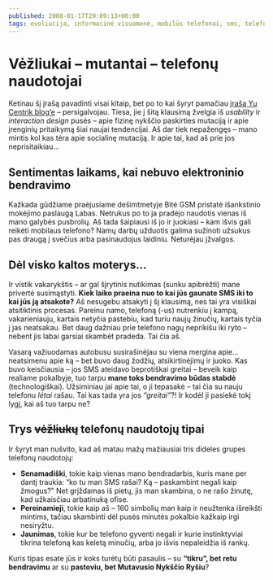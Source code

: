 ```yaml
---
published: 2008-01-17T20:09:13+00:00
tags: evoliucija, informacinė visuomenė, mobilūs telefonai, sms, telefonai, geekiška filosofija
---
```


# Vėžliukai – mutantai – telefonų naudotojai

<p>Ketinau šį įrašą pavadinti visai kitaip, bet po to kai šyryt pamačiau <a href="http://www.yucentrik.ca/en/yu_blog/2008/01/under-my-thumb.html">įrašą Yu Centrik blog’e</a> – persigalvojau. Tiesa, jie į šitą klausimą žvelgia iš <i>usability</i> ir <i>interaction design</i> pusės – apie fizinę nykščio paskirties mutaciją ir apie įrenginių pritaikymą šiai naujai tendencijai. Aš dar tiek nepažengęs – mano mintis kol kas tėra apie socialinę mutaciją. Ir apie tai, kad aš prie jos neprisitaikiau…<br>
<span id="more-27"></span></p>
<h2>Sentimentas laikams, kai nebuvo elektroninio bendravimo</h2>
<p>Kažkada gūdžiame praėjusiame dešimtmetyje Bitė GSM pristatė išankstinio mokėjimo paslaugą Labas. Netrukus po to ja pradėjo naudotis vienas iš mano galybės pusbrolių. Aš tada šaipiausi iš jo ir juokiasi – kam išvis gali reikėti mobilaus telefono? Namų darbų užduotis galima sužinoti užsukus pas draugą į svečius arba pasinaudojus laidiniu. Neturėjau įžvalgos.</p>
<h2>Dėl visko kaltos moterys…</h2>
<p>Ir vistik vakarykštis – ar gal šįrytinis nutikimas (sunku apibrėžti) mane privertė susimąstyti. <strong>Kiek laiko praeina nuo to kai jūs gaunate SMS iki to kai jūs ją atsakote?</strong> Aš nesugebu atsakyti į šį klausimą, nes tai yra visiškai atsitiktinis procesas. Pareinu namo, telefoną (-us) nutrenkiu į kampą, vakarieniauju, kartais netyčia pastebiu, kad turiu naujų žinučių, kartais tyčia į jas neatsakau. Bet daug dažniau prie telefono nagų neprikišu iki ryto – nebent jis labai garsiai skambėt pradeda. Tai čia aš.</p>
<p>Vasarą važiuodamas autobusu susirašinėjau su viena mergina apie… neatsimenu apie ką – bet buvo daug žodžių, atsikirtinėjimų ir juoko. Kas buvo keisčiausia – jos SMS ateidavo beprotiškai greitai – beveik kaip realiame pokalbyje, tuo tarpu <strong>mane toks bendravimo būdas stabdė</strong> (technologiškai). Užsiminiau jai apie tai, o ji tepasakė – tai čia su nauju telefonu <em>lėtai</em> rašau. Tai kas tada yra jos <em>“greitai”</em>?! Ir kodėl ji pasiekė tokį lygį, kai aš tuo tarpu ne?</p>
<h2>Trys <strike>vėžliukų</strike> telefonų naudotojų tipai</h2>
<p>Ir šyryt man nušvito, kad aš matau mažų mažiausiai tris dideles grupes telefonų naudotojų:</p>
<ul>
<li><strong>Senamadiški</strong>, tokie kaip vienas mano bendradarbis, kuris mane per dantį traukia: “ko tu man SMS rašai? Ką – paskambint negali kaip žmogus?” Net grįždamas iš pietų, jis man skambina, o ne rašo žinutę, kad užkaisčiau arbatinuką ofise.</li>
<li><strong>Pereinamieji</strong>, tokie kaip aš – 160 simbolių man kaip ir neužtenka išreikšti mintims, tačiau skambinti dėl pusės minutės pokalbio kažkaip irgi nesiryžtu.</li>
<li><strong>Jaunimas</strong>, tokie kur be telefono gyventi negali ir kurie instinktyviai tikrina telefoną kas keletą minučių, arba jo išvis nepaleidžia iš rankų.</li>
</ul>
<p>Kuris tipas esate jūs ir koks turėtų būti pasaulis – su <strong>“tikru”, bet retu bendravimu</strong> ar su <strong>pastoviu, bet Mutavusio Nykščio Ryšiu</strong>?</p>